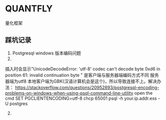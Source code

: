 # QUANTFLY
量化框架
## 踩坑记录
1. Postgresql windows 版本编码问题
2. 
插入时会显示"UnicodeDecodeError: 'utf-8' codec can't decode byte 0xd6 in position 61: invalid continuation byte "
是客户端与服务器端编码方式不同 服务器端为utf8 本地客户端为GBK(汉语计算机会是这个)，所以导致连接不上。解决办法：
https://stackoverflow.com/questions/20952893/postgresql-encoding-problems-on-windows-when-using-psql-command-line-utility
open the cmd
SET PGCLIENTENCODING=utf-8
chcp 65001
psql -h your.ip.addr.ess -U postgres

2. 